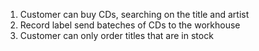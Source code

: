 1) Customer can buy CDs, searching on the title and artist
2) Record label send bateches of CDs to the workhouse
3) Customer can only order titles that are in stock
